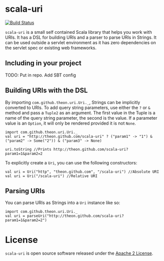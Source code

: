 # scala-uri

[![Build Status](https://secure.travis-ci.org/theon/scala-uri.png?branch=master)](https://travis-ci.org/theon/scala-uri)

`scala-uri` is a small self contained Scala library that helps you work with URIs. It has a DSL for building URIs and a parser to parse URIs in Strings. It can be used outside a servlet environment as it has zero dependencies on the servlet spec or existing web frameworks.

## Including in your project

TODO: Put in repo. Add SBT config

## Building URIs with the DSL

By importing `com.github.theon.uri.Uri._`, Strings can be implicitly converted to URIs. To add query string parameters, use either the `?` or `&` method and pass a `Tuple2` as an argument. The first value in the Tuple is a name of the query string parameter, the second is the value. If a parameter value is an `Option`, it will only be rendered provided it is not `None`.

    import com.github.theon.uri.Uri._
    val uri = "http://theon.github.com/scala-uri" ? ("param1" -> "1") & ("param2" -> Some("2")) & ("param3" -> None)

    uri.toString //Prints http://theon.github.com/scala-uri?param1=1&param2=2

To explicitly create a `Uri`, you can use the following constructors:

    val uri = Uri("http", "theon.github.com", "/scala-uri") //Absolute URI
    val uri = Uri("/scala-uri") //Relative URI

## Parsing URIs

You can parse URIs as Strings into a `Uri` instance like so:

    import com.github.theon.uri.Uri._
    val uri = parseUri("http://theon.github.com/scala-uri?param1=1&param2=2")

# License

`scala-uri` is open source software released under the [Apache 2 License](http://www.apache.org/licenses/LICENSE-2.0).
